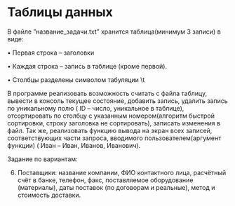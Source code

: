 # Таблицы данных

В файле ”название_задачи.txt” хранится таблица(минимум 3 записи) в виде: 

•	Первая строка – заголовки

•	Каждая строка – запись в таблице (кроме первой). 

•	Столбцы разделены символом табуляции \t

В программе реализовать возможность считать с файла таблицу, вывести в консоль текущее состояние, добавить запись, удалить запись по уникальному полю ( ID – число, уникальное в таблице), отсортировать по столбцу с указанным номером(алгоритм быстрой сортировки, строку заголовка не сортировать), записать изменения в файл.
Так же, реализовать функцию вывода на экран всех записей, соответствующих части запроса, вводимого пользователем(аргумент функции) ( Иван – Иван, Иванов, Иванович).

Задание по вариантам:

6.	Поставщики: название компании, ФИО контактного лица, расчётный счёт в банке, телефон, факс, поставляемое оборудование (материалы), даты поставок (по договорам и реальные), метод и стоимость доставки.
